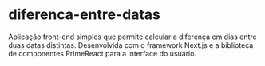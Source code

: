 # diferenca-entre-datas
Aplicação front-end simples que permite calcular a diferença em dias entre duas datas distintas. Desenvolvida com o framework Next.js e a biblioteca de componentes PrimeReact para a interface do usuário.
